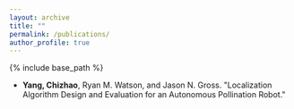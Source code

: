 ```yaml
---
layout: archive
title: ""
permalink: /publications/
author_profile: true
---
```


{% include base_path %}
* **Yang, Chizhao**, Ryan M. Watson, and Jason N. Gross. "Localization Algorithm Design and Evaluation for an Autonomous Pollination Robot."
